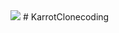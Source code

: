 
<img src="https://cgeimage.commutil.kr/phpwas/restmb_allidxmake.php?idx=3&simg=2021041510251902664d0a8833aad112221198253.jpg">
# KarrotClonecoding
